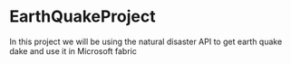 # EarthQuakeProject
In this project we will be using the natural disaster API to get earth quake dake and use it in Microsoft fabric
